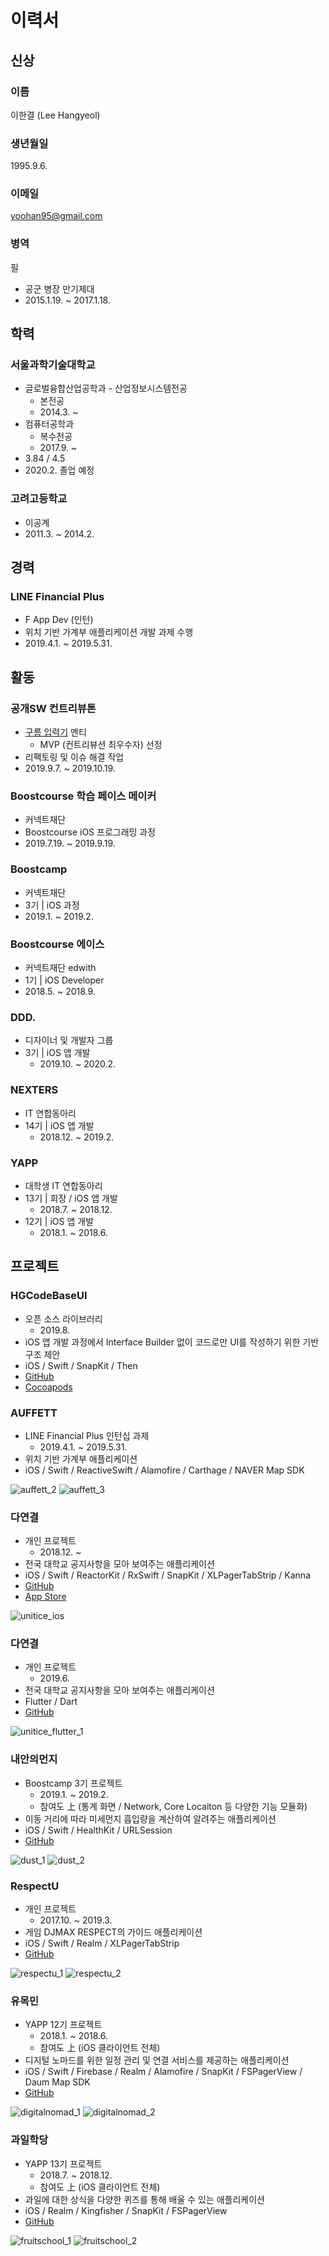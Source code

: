 # 이력서

## 신상

### 이름 

이한결 (Lee Hangyeol)

### 생년월일

1995.9.6.

### 이메일

yoohan95@gmail.com

### 병역

필

- 공군 병장 만기제대
- 2015.1.19. ~ 2017.1.18.

## 학력

### 서울과학기술대학교

- 글로벌융합산업공학과 - 산업정보시스템전공
  - 본전공
  - 2014.3. ~
- 컴퓨터공학과
  - 복수전공
  - 2017.9. ~
- 3.84 / 4.5
- 2020.2. 졸업 예정

### 고려고등학교

- 이공계
- 2011.3. ~ 2014.2.

## 경력

### LINE Financial Plus

- F App Dev (인턴)
- 위치 기반 가계부 애플리케이션 개발 과제 수행
- 2019.4.1. ~ 2019.5.31.

## 활동

### 공개SW 컨트리뷰톤

- [구름 입력기](https://github.com/gureum/) 멘티
  - MVP (컨트리뷰션 최우수자) 선정
- 리팩토링 및 이슈 해결 작업
- 2019.9.7. ~ 2019.10.19.

### Boostcourse 학습 페이스 메이커

- 커넥트재단
- Boostcourse iOS 프로그래밍 과정
- 2019.7.19. ~ 2019.9.19.

### Boostcamp

- 커넥트재단
- 3기 | iOS 과정
- 2019.1. ~ 2019.2.

### Boostcourse 에이스

- 커넥트재단 edwith
- 1기 | iOS Developer
- 2018.5. ~ 2018.9.

### DDD.

- 디자이너 및 개발자 그룹
- 3기 | iOS 앱 개발
  - 2019.10. ~ 2020.2.

### NEXTERS

- IT 연합동아리
- 14기 | iOS 앱 개발
  - 2018.12. ~ 2019.2.

### YAPP

- 대학생 IT 연합동아리
- 13기 | 회장 / iOS 앱 개발
  - 2018.7. ~ 2018.12.
- 12기 | iOS 앱 개발
  - 2018.1. ~ 2018.6.

## 프로젝트

### HGCodeBaseUI

- 오픈 소스 라이브러리
  - 2019.8.
- iOS 앱 개발 과정에서 Interface Builder 없이 코드로만 UI를 작성하기 위한 기반 구조 제안
- iOS / Swift / SnapKit / Then
- [GitHub](https://github.com/presto95/HGCodeBaseUI)
- [Cocoapods](http://cocoapods.org/pods/HGCodeBaseUI)

### AUFFETT

- LINE Financial Plus 인턴십 과제
  - 2019.4.1. ~ 2019.5.31.
- 위치 기반 가계부 애플리케이션
- iOS / Swift / ReactiveSwift / Alamofire / Carthage / NAVER Map SDK

![auffett_2](./images/auffett_1.png) ![auffett_3](./images/auffett_2.png)

### 다연결

- 개인 프로젝트
  - 2018.12. ~
- 전국 대학교 공지사항을 모아 보여주는 애플리케이션
- iOS / Swift / ReactorKit / RxSwift / SnapKit / XLPagerTabStrip / Kanna
- [GitHub](https://github.com/presto95/UniTice)
- [App Store](https://nexters.me/Ke)

![unitice_ios](./images/unitice_ios_1.png)

### 다연결

- 개인 프로젝트
  - 2019.6.
- 전국 대학교 공지사항을 모아 보여주는 애플리케이션
- Flutter / Dart
- [GitHub](https://github.com/presto95/UniTice_Flutter)

![unitice_flutter_1](./images/unitice_flutter_1.png)

### 내안의먼지

- Boostcamp 3기 프로젝트
  - 2019.1. ~ 2019.2.
  - 참여도 上 (통계 화면 / Network, Core Locaiton 등 다양한 기능 모듈화)
- 이동 거리에 따라 미세먼지 흡입량을 계산하여 알려주는 애플리케이션
- iOS / Swift / HealthKit / URLSession
- [GitHub](https://github.com/boostcamp3-iOS/team-c2)

![dust_1](./images/dust_1.png) ![dust_2](./images/dust_2.png)

### RespectU

- 개인 프로젝트
  - 2017.10. ~ 2019.3.
- 게임 DJMAX RESPECT의 가이드 애플리케이션
- iOS / Swift / Realm / XLPagerTabStrip
- [GitHub](https://github.com/presto95/RespectU)

![respectu_1](./images/respectu_1.png) ![respectu_2](./images/respectu_2.png)

### 유목민

- YAPP 12기 프로젝트
  - 2018.1. ~ 2018.6.
  - 참여도 上 (iOS 클라이언트 전체)
- 디지털 노마드를 위한 일정 관리 및 연결 서비스를 제공하는 애플리케이션
- iOS / Swift / Firebase / Realm / Alamofire / SnapKit / FSPagerView / Daum Map SDK
- [GitHub](https://github.com/presto95/DigitalNomad)

![digitalnomad_1](./images/digitalnomad_1.png) ![digitalnomad_2](./images/digitalnomad_2.png)

### 과일학당

- YAPP 13기 프로젝트
  - 2018.7. ~ 2018.12.
  - 참여도 上 (iOS 클라이언트 전체)
- 과일에 대한 상식을 다양한 퀴즈를 통해 배울 수 있는 애플리케이션
- iOS / Realm / Kingfisher / SnapKit / FSPagerView
- [GitHub](https://github.com/presto95/FruitSchool)

![fruitschool_1](./images/fruitschool_1.png) ![fruitschool_2](./images/fruitschool_2.png)